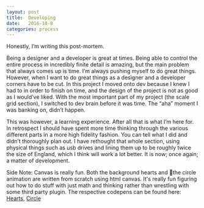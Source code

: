 ```yaml
---
layout: post
title:  Developing 
date:   2016-10-8
categories: process
---
```


Honestly, I’m writing this post-mortem. 

Being a designer and a developer is great at times. Being able to control the entire process in incredibly finite detail is amazing, but the main problem that always comes up is time. I’m always pushing myself to do great things. However, when I want to do great things as a designer and a developer corners have to be cut. In this project I moved onto dev because I knew I had to in order to finish on time, and the design of the project is not as good as I would’ve liked. With the most important part of my project (the scale grid section), I switched to dev brain before it was time. The “aha” moment I was banking on, didn’t happen.

This was however, a learning experience. After all that is what I’m here for. In retrospect I should have spent more time thinking through the various different parts in a more high fidelity fashion. You can tell what I did and didn’t thoroughly plan out. I have rethought that whole section, using physical things such as usb drives and lining them up to be roughly twice the size of England, which I think will work a lot better. It is now; once again; a matter of development. 

Side Note: Canvas is really fun. Both the background hearts and the circle animation are written from scratch using html canvas. It's really fun figuring out how to do stuff with just math and thinking rather than wrestling with some third party plugin. The respective codepens can be found here: [Hearts][hearts], [Circle][circle]

[hearts]: http://codepen.io/huntercaron/pen/zKEJJo
[circle]: http://codepen.io/huntercaron/pen/amEoVL

